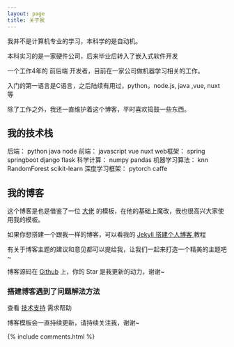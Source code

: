 ```yaml
---
layout: page
title: 关于我 
---
```


我并不是计算机专业的学习，本科学的是自动机。

本科实习的是一家硬件公司，后来毕业后转入了嵌入式软件开发

一个工作4年的 前后端 开发者，目前在一家公司做机器学习相关的工作。

入门的第一语言是C语言，之后陆续有用过，python，node.js, java ,vue, nuxt 等 

除了工作之外，我还一直维护着这个博客，平时喜欢捣鼓一些东西。

<h2> 我的技术栈 </h2>  

后端：
    python java node
前端：
    javascript vue nuxt
web框架：
    spring springboot django flask
科学计算：
    numpy pandas
机器学习算法：
    knn RandomForest scikit-learn
深度学习框架：
    pytorch caffe

<h2> 我的博客 </h2>  

这个博客是也是借鉴了一位 <a target="_blank" href='https://github.com/leopardpan/leopardpan.github.io'>大佬</a> 的模板，在他的基础上魔改，我也很高兴大家使用我的模板。

如果你想搭建一个跟我一样的博客，可以看我的 
<a href="/2016/10/jekyll_tutorials1/"> Jekyll 搭建个人博客 </a>
教程


有关于博客主题的建议和意见都可以提给我，让我们一起来打造一个精美的主题吧~ 

博客源码在 <a target="_blank" href='https://github.com/linyjme/linyjme.github.io/'>Github</a> 上，你的 Star 是我更新的动力，谢谢~


<h3> 搭建博客遇到了问题解法方法 </h3>  

查看 [技术支持](https://linyjme.github.io) 需求帮助

博客模板会一直持续更新，请持续关注我，谢谢~

{% include comments.html %}

